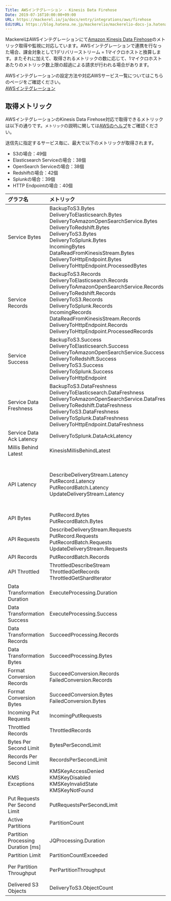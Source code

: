 ```yaml
---
Title: AWSインテグレーション - Kinesis Data Firehose
Date: 2019-07-16T10:00:00+09:00
URL: https://mackerel.io/ja/docs/entry/integrations/aws/firehose
EditURL: https://blog.hatena.ne.jp/mackerelio/mackerelio-docs-ja.hatenablog.mackerel.io/atom/entry/26006613376610645
---
```


MackerelはAWSインテグレーションにて<a href="https://aws.amazon.com/jp/kinesis/data-firehose/" target="_blank">Amazon Kinesis Data Firehose</a>のメトリック取得や監視に対応しています。AWSインテグレーションで連携を行なった場合、課金対象として1デリバリーストリーム = 1マイクロホストと換算します。またそれに加えて、取得されるメトリックの数に応じて、1マイクロホストあたりのメトリック数上限の超過による請求が行われる場合があります。

AWSインテグレーションの設定方法や対応AWSサービス一覧についてはこちらのページをご確認ください。<br>
<a href="https://mackerel.io/ja/docs/entry/integrations/aws">AWSインテグレーション</a>

## 取得メトリック
AWSインテグレーションのKinesis Data Firehose対応で取得できるメトリックは以下の通りです。`メトリック`の説明に関しては<a href="https://docs.aws.amazon.com/ja_jp/firehose/latest/dev/monitoring-with-cloudwatch-metrics.html" target="_blank">AWSのヘルプ</a>をご確認ください。

送信先に指定するサービス毎に、最大で以下のメトリックが取得されます。

- S3の場合：49個
- Elasticsearch Serviceの場合：38個
- OpenSearch Serviceの場合：38個
- Redshiftの場合：42個
- Splunkの場合：39個
- HTTP Endpointの場合：40個

|グラフ名|メトリック|Mackerel上のメトリック名|単位|Statistics|
|:--|:--|:--|:--|:--|
|Service Bytes|BackupToS3.Bytes<br>DeliveryToElasticsearch.Bytes<br>DeliveryToAmazonOpenSearchService.Bytes<br>DeliveryToRedshift.Bytes<br>DeliveryToS3.Bytes<br>DeliveryToSplunk.Bytes<br>IncomingBytes<br>DataReadFromKinesisStream.Bytes<br>DeliveryToHttpEndpoint.Bytes<br>DeliveryToHttpEndpoint.ProcessedBytes|firehose.service_bytes.backup_to_s3<br>firehose.service_bytes.delivery_to_elasticsearch<br>firehose.service_bytes.delivery_to_opensearch<br>firehose.service_bytes.delivery_to_redshift<br>firehose.service_bytes.delivery_to_s3<br>firehose.service_bytes.delivery_to_splunk<br>firehose.service_bytes.incoming<br>firehose.service_bytes.read_from_kinesis_streams<br>firehose.service_bytes.delivery_to_http_endpoint<br>firehose.service_bytes.delivery_to_http_endpoint_processed|bytes|Sum|
|Service Records|BackupToS3.Records<br>DeliveryToElasticsearch.Records<br>DeliveryToAmazonOpenSearchService.Records<br>DeliveryToRedshift.Records<br>DeliveryToS3.Records<br>DeliveryToSplunk.Records<br>IncomingRecords<br>DataReadFromKinesisStream.Records<br>DeliveryToHttpEndpoint.Records<br>DeliveryToHttpEndpoint.ProcessedRecords|firehose.service_records.backup_to_s3<br>firehose.service_records.delivery_to_elasticsearch<br>firehose.service_records.delivery_to_opensearch<br>firehose.service_records.delivery_to_redshift<br>firehose.service_records.delivery_to_s3<br>firehose.service_records.delivery_to_splunk<br>firehose.service_records.incoming<br>firehose.service_records.read_from_kinesis_streams<br>firehose.service_records.delivery_to_http_endpoint<br>firehose.service_records.delivery_to_http_endpoint_processed|integer|Sum|
|Service Success|BackupToS3.Success<br>DeliveryToElasticsearch.Success<br>DeliveryToAmazonOpenSearchService.Success<br>DeliveryToRedshift.Success<br>DeliveryToS3.Success<br>DeliveryToSplunk.Success<br>DeliveryToHttpEndpoint|firehose.service_success.backup_to_s3<br>firehose.service_success.delivery_to_elasticsearch<br>firehose.service_success.delivery_to_opensearch<br>firehose.service_success.delivery_to_redshift<br>firehose.service_success.delivery_to_s3<br>firehose.service_success.delivery_to_splunk<br>firehose.service_success.delivery_to_http_endpoint|float|Average|
|Service Data Freshness|BackupToS3.DataFreshness<br>DeliveryToElasticsearch.DataFreshness<br>DeliveryToAmazonOpenSearchService.DataFreshness<br>DeliveryToRedshift.DataFreshness<br>DeliveryToS3.DataFreshness<br>DeliveryToSplunk.DataFreshness<br>DeliveryToHttpEndpoint.DataFreshness|firehose.service_data_freshness.backup_to_s3<br>firehose.service_data_freshness.delivery_to_elasticsearch<br>firehose.service_data_freshness.delivery_to_opensearch<br>firehose.service_data_freshness.delivery_to_redshift<br>firehose.service_data_freshness.delivery_to_s3<br>firehose.service_data_freshness.delivery_to_splunk<br>firehose.service_data_freshness.delivery_to_http_endpoint|float|Maximum|
|Service Data Ack Latency|DeliveryToSplunk.DataAckLatency|firehose.service_data_ack_latency.delivery_to_splunk|float|Maximum|
|Millis Behind Latest|KinesisMillisBehindLatest|firehose.millis_behind_latest.kinesis|integer|Sum|
|API Latency|DescribeDeliveryStream.Latency<br>PutRecord.Latency<br>PutRecordBatch.Latency<br>UpdateDeliveryStream.Latency|firehose.api_latency.describe_delivery_stream_average<br>firehose.api_latency.describe_delivery_stream_maximum<br>firehose.api_latency.put_record_average<br>firehose.api_latency.put_record_maximum<br>firehose.api_latency.put_record_batch_average<br>firehose.api_latency.put_record_batch_maximum<br>firehose.api_latency.update_delivery_stream_average<br>firehose.api_latency.update_delivery_stream_maximum|float|Average<br>Maximum|
|API Bytes|PutRecord.Bytes<br>PutRecordBatch.Bytes|firehose.api_bytes.put_record<br>firehose.api_bytes.put_record_batch|bytes|Sum|
|API Requests|DescribeDeliveryStream.Requests<br>PutRecord.Requests<br>PutRecordBatch.Requests<br>UpdateDeliveryStream.Requests|firehose.api_requests.describe_delivery_stream<br>firehose.api_requests.put_record<br>firehose.api_requests.put_record_batch<br>firehose.api_requests.update_delivery_stream|integer|Sum|
|API Records|PutRecordBatch.Records|firehose.api_records.put_record_batch|integer|Sum|
|API Throttled|ThrottledDescribeStream<br>ThrottledGetRecords<br>ThrottledGetShardIterator|firehose.api_throttled.describe_stream<br>firehose.api_throttled.get_records<br>firehose.api_throttled.get_shard_iterator|integer|Sum|
|Data Transformation Duration|ExecuteProcessing.Duration|firehose.data_transformation_duration.execute|float|Average|
|Data Transformation Success|ExecuteProcessing.Success|firehose.data_transformation_success.execute|float|Average|
|Data Transformation Records|SucceedProcessing.Records|firehose.data_transformation_records.succeed|integer|Sum|
|Data Transformation Bytes|SucceedProcessing.Bytes|firehose.data_transformation_bytes.succeed|bytes|Sum|
|Format Conversion Records|SucceedConversion.Records<br>FailedConversion.Records|firehose.format_conversion_records.succeed<br>firehose.format_conversion_records.failed|integer|Sum|
|Format Conversion Bytes|SucceedConversion.Bytes<br>FailedConversion.Bytes|firehose.format_conversion_bytes.succeed<br>firehose.format_conversion_bytes.failed|bytes|Sum|
|Incoming Put Requests|IncomingPutRequests|firehose.incoming_put_requests.count|integer|Sum|
|Throttled Records|ThrottledRecords|firehose.throttled_records.records|integer|Sum|
|Bytes Per Second Limit|BytesPerSecondLimit|firehose.bytes_per_second_limit.limit|bytes|Average|
|Records Per Second Limit|RecordsPerSecondLimit|firehose.records_per_second_limit.limit|float|Average|
|KMS Exceptions|KMSKeyAccessDenied<br>KMSKeyDisabled<br>KMSKeyInvalidState<br>KMSKeyNotFound|firehose.kms_exceptions.key_access_denied<br>firehose.kms_exceptions.key_disabled<br>firehose.kms_exceptions.key_invalid_state<br>firehose.kms_exceptions.key_not_found|integer|Sum|
|Put Requests Per Second Limit|PutRequestsPerSecondLimit|firehose.put_requests_per_second_limit.limit|float|Average|
|Active Partitions|PartitionCount|firehose.active_partitions.count|integer|Maximum|
|Partition Processing Duration [ms]|JQProcessing.Duration|firehose.partition_processing_duration.jq|float|Average|
|Partition Limit|PartitionCountExceeded|firehose.partition_limit.exceeded|integer|Maximum|
|Per Partition Throughput|PerPartitionThroughput|firehose.per_partition_throughput.maximum<br>firehose.per_partition_throughput.average<br>firehose.per_partition_throughput.minimum|bytes/sec|Maximum<br>Average<br>Minimum|
|Delivered S3 Objects|DeliveryToS3.ObjectCount|firehose.delivered_s3_objects.count|integer|Sum|
